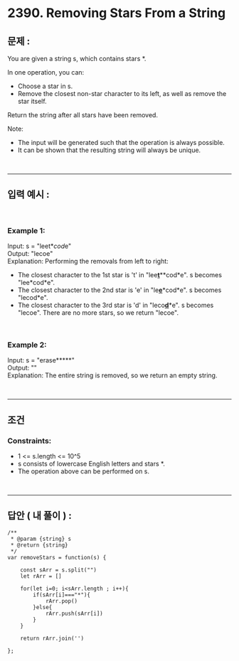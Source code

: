 # 2390. Removing Stars From a String

## 문제 :

You are given a string s, which contains stars \*.

In one operation, you can:

- Choose a star in s.
- Remove the closest non-star character to its left, as well as remove the star itself.

Return the string after all stars have been removed.

Note:

- The input will be generated such that the operation is always possible.
- It can be shown that the resulting string will always be unique.

<br/>

---

## 입력 예시 :

<br/>

### Example 1:

Input: s = "leet\**cod*e"
<br/>
Output: "lecoe"
<br/>
Explanation: Performing the removals from left to right:

- The closest character to the 1st star is 't' in "lee<u>**t**</u>\*\*cod\*e". s becomes "lee\*cod\*e".
- The closest character to the 2nd star is 'e' in "le<u>**e**</u>\*cod\*e". s becomes "lecod\*e".
- The closest character to the 3rd star is 'd' in "leco<u>**d**</u>\*e". s becomes "lecoe".
  There are no more stars, so we return "lecoe".

<br/>

### Example 2:

Input: s = "erase**\***"
<br/>
Output: ""
<br/>
Explanation: The entire string is removed, so we return an empty string.

<br/>

---

## 조건

### Constraints:

- 1 <= s.length <= 10^5
- s consists of lowercase English letters and stars \*.
- The operation above can be performed on s.

<br/>

---

## 답안 ( 내 풀이 ) :

```
/**
 * @param {string} s
 * @return {string}
 */
var removeStars = function(s) {

    const sArr = s.split("")
    let rArr = []

    for(let i=0; i<sArr.length ; i++){
        if(sArr[i]==="*"){
            rArr.pop()
        }else{
            rArr.push(sArr[i])
        }
    }

    return rArr.join('')

};
```
